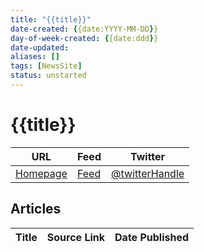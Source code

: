 ```yaml
---
title: "{{title}}"
date-created: {{date:YYYY-MM-DD}}
day-of-week-created: {{date:ddd}}
date-updated: 
aliases: []
tags: [NewsSite]
status: unstarted
---
```


# {{title}}

URL | Feed | Twitter
-|-|-
[Homepage]() | [Feed]() | [@twitterHandle](https://twitter.com/) 


## Articles
| Title | Source Link | Date Published |
|---|---|---|


